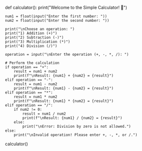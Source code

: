 def calculator():
    print("Welcome to the Simple Calculator! 🧮")
    
    num1 = float(input("Enter the first number: "))
    num2 = float(input("Enter the second number: "))
    
    print("\nChoose an operation: ")
    print("1) Addition (+)")
    print("2) Subtraction (-)")
    print("3) Multiplication (*)")
    print("4) Division (/)")

    operation = input("\nEnter the operation (+, -, *, /): ")

    # Perform the calculation
    if operation == "+":
        result = num1 + num2
        print(f"\nResult: {num1} + {num2} = {result}")
    elif operation == "-":
        result = num1 - num2
        print(f"\nResult: {num1} - {num2} = {result}")
    elif operation == "*":
        result = num1 * num2
        print(f"\nResult: {num1} * {num2} = {result}")
    elif operation == "/":
        if num2 != 0:
            result = num1 / num2
            print(f"\nResult: {num1} / {num2} = {result}")
        else:
            print("\nError: Division by zero is not allowed.")
    else:
        print("\nInvalid operation! Please enter +, -, *, or /.")

calculator()
